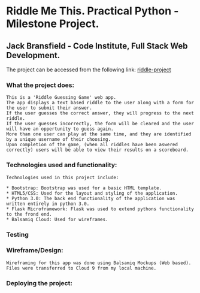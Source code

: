 # Riddle Me This. Practical Python - Milestone Project.

## Jack Bransfield - Code Institute, Full Stack Web Development. 
 The project can be accessed from the following link: [riddle-project](https://riddle-project.herokuapp.com/)


### What the project does:
    This is a 'Riddle Guessing Game' web app. 
    The app displays a text based riddle to the user along with a form for the user to submit their answer.
    If the user guesses the correct answer, they will progress to the next riddle. 
    If the user guesses incorrectly, the form will be cleared and the user will have an oppertunity to guess again.
    More than one user can play at the same time, and they are identified by a unique username of their choosing. 
    Upon completion of the game, (when all riddles have been aswered correctly) users will be able to view their results on a scoreboard. 

### Technologies used and functionality:
    Technologies used in this project include:
    
    * Bootstrap: Bootstrap was used for a basic HTML template.
    * HTML5/CSS: Used for the layout and styling of the application. 
    * Python 3.0: The back end functionality of the application was written entirely in python 3.0.
    * Flask Microframework: Flask was used to extend pythons functionality to the frond end. 
    * Balsamiq Cloud: Used for wireframes.

### Testing


### Wireframe/Design:
    Wireframing for this app was done using Balsamiq Mockups (Web based).
    Files were transferred to Cloud 9 from my local machine.


### Deploying the project:


